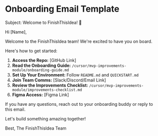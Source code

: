 # Onboarding Email Template

Subject: Welcome to FinishThisIdea! 🚀

Hi [Name],

Welcome to the FinishThisIdea team! We're excited to have you on board.

Here's how to get started:

1. **Access the Repo:** [GitHub Link]
2. **Read the Onboarding Guide:** `/cursor/mvp-improvements-module/onboarding-guide.md`
3. **Set Up Your Environment:** Follow `README.md` and `QUICKSTART.md`
4. **Join Team Comms:** [Slack/Discord/Email Link]
5. **Review the Improvements Checklist:** `/cursor/mvp-improvements-module/improvements-checklist.md`
6. **Figma Access:** [Figma Link]

If you have any questions, reach out to your onboarding buddy or reply to this email.

Let's build something amazing together!

Best,
The FinishThisIdea Team 